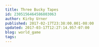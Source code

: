 ```yaml
---
title: Three Bucky Tapes
id: 2305156464586803063
author: Kirby Urner
published: 2017-02-17T23:38:00.001-08:00
updated: 2017-03-17T12:27:14.957-07:00
blog: world_game
tags: 
---
```


